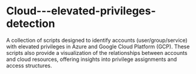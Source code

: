 # Cloud---elevated-privileges-detection
A collection of scripts designed to identify accounts (user/group/service) with elevated privileges in Azure and Google Cloud Platform (GCP). These scripts also provide a visualization of the relationships between accounts and cloud resources, offering insights into privilege assignments and access structures.
